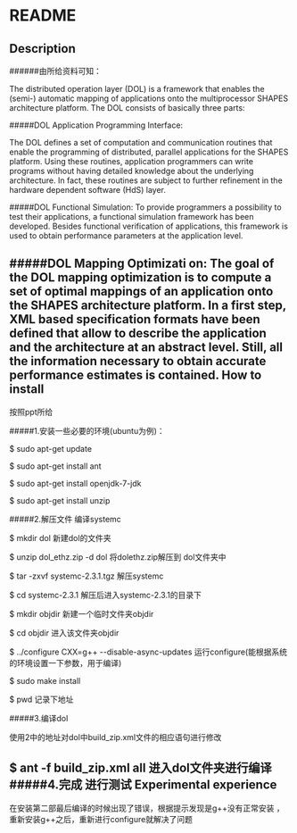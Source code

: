 README
====================
Description
---------------------
######由所给资料可知：

The distributed operation layer (DOL) is a framework that enables the (semi-) automatic
mapping of applications onto the multiprocessor SHAPES architecture platform. The DOL
consists of basically three parts:

#####DOL Application Programming Interface: 

The DOL defines a set of computation and communication routines that enable the programming of distributed, parallel
applications for the SHAPES platform. Using these routines, application programmers
can write programs without having detailed knowledge about the underlying
architecture. In fact, these routines are subject to further refinement in the
hardware dependent software (HdS) layer.

#####DOL Functional Simulation: 
To provide programmers a possibility to test their applications, a functional simulation framework has been developed. Besides
functional verification of applications, this framework is used to obtain
performance parameters at the application level.

#####DOL Mapping Optimizati on: 
The goal of the DOL mapping optimization is to compute a set of optimal mappings of an application onto the SHAPES architecture platform.
In a first step, XML based specification formats have been defined that allow to
describe the application and the architecture at an abstract level. Still, all the
information necessary to obtain accurate performance estimates is contained.
How to install
---------------------
按照ppt所给

#####1.安装一些必要的环境(ubuntu为例)：

$    sudo apt-get update

$	sudo apt-get install ant

$ 	sudo apt-get install openjdk-7-jdk

$	sudo apt-get install unzip

#####2.解压文件 编译systemc

$    mkdir dol
新建dol的文件夹

$	unzip dol_ethz.zip -d dol
将dolethz.zip解压到 dol文件夹中

$	tar -zxvf systemc-2.3.1.tgz
解压systemc

$    cd systemc-2.3.1
解压后进入systemc-2.3.1的目录下

$	mkdir objdir
新建一个临时文件夹objdir

$	cd objdir
进入该文件夹objdir

$	../configure CXX=g++ --disable-async-updates
运行configure(能根据系统的环境设置一下参数，用于编译)

$    sudo make install

$    pwd 记录下地址

#####3.编译dol

使用2中的地址对dol中build_zip.xml文件的相应语句进行修改

$    ant -f build_zip.xml all
进入dol文件夹进行编译
#####4.完成 进行测试
Experimental experience
---------------------
在安装第二部最后编译的时候出现了错误，根据提示发现是g++没有正常安装
，重新安装g++之后，重新进行configure就解决了问题
